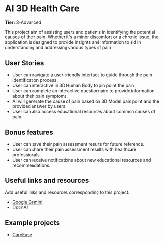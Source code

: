 # AI 3D Health Care

**Tier:** 3-Advanced

This project aim of assisting users and patients in identifying the potential causes of their pain. Whether it's a minor discomfort or a chronic issue, the application is designed to provide insights and information to aid in understanding and addressing various types of pain

## User Stories

- User can navigate a user-friendly interface to guide through the pain identification process.
- User can interactive in 3D Human Body to pin point the pain
- User can complete an interactive questionnaire to provide information about their pain symptoms.
- AI will generate the cause of pain based on 3D Model pain point and the provided answer by users.
- User can also access educational resources about common causes of pain.

## Bonus features

- User can save their pain assessment results for future reference.
- User can share their pain assessment results with healthcare professionals.
- User can receive notifications about new educational resources and recommendations.

## Useful links and resources

Add useful links and resources corresponding to this project.

- [Google Gemini](aistudio.google.com)
- [OpenAI](https://platform.openai.com/docs/api-reference/introduction)

## Example projects

- [CareEase](https://github.com/jkrmarmol/Trailblazers-Technologies)
